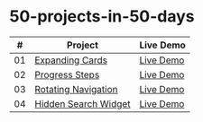 # 50-projects-in-50-days

|  #  | Project                                                                                                      | Live Demo                                                 |
| :-: | ------------------------------------------------------------------------------------------------------------ | --------------------------------------------------------- |
| 01  | [Expanding Cards](https://github.com/martinw-dev/50-projects-in-50-days/tree/main/expanding-cards)           | [Live Demo](https://expanding-cards-mw.netlify.app/)      |
| 02  | [Progress Steps](https://github.com/martinw-dev/50-projects-in-50-days/tree/main/progress-steps)             | [Live Demo](https://progress-steps-mw.netlify.app/)       |
| 03  | [Rotating Navigation](https://github.com/martinw-dev/50-projects-in-50-days/tree/main/rotating-navigation)   | [Live Demo](https://rotating-nav-mw.netlify.app/)         |
| 04  | [Hidden Search Widget](https://github.com/martinw-dev/50-projects-in-50-days/tree/main/hidden-search-widget) | [Live Demo](https://hidden-search-widget-mw.netlify.app/) |
